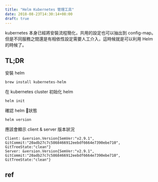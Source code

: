 ```yaml
---
title: "Helm Kubernetes 管理工具"
date: 2018-08-23T14:30:14+08:00
draft: true
---
```

kubernetes 本身已經將安裝流程簡化，共用的設定也可以抽出到 config-map。但是不同服務之間還是有相依性設定需要人工介入，這時候就是可以利用 Helm 的時候了。

## TL;DR
安裝 helm
```
brew install kubernetes-helm
```
在 kubernetes cluster 初始化 helm
```
helm init
```
確認 helm 狀態
```
helm version
```
應該會顯示 client & server 版本狀況
```
Client: &version.Version{SemVer:"v2.9.1", GitCommit:"20adb27c7c5868466912eebdf6664e7390ebe710", GitTreeState:"clean"}
Server: &version.Version{SemVer:"v2.9.1", GitCommit:"20adb27c7c5868466912eebdf6664e7390ebe710", GitTreeState:"clean"}
```
## ref